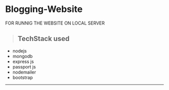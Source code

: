# Blogging-Website
FOR RUNNIG THE WEBSITE ON LOCAL SERVER

> ## **TechStack used**

- nodejs
- mongodb
- express js
- passport js
- nodemailer
- bootstrap

---
